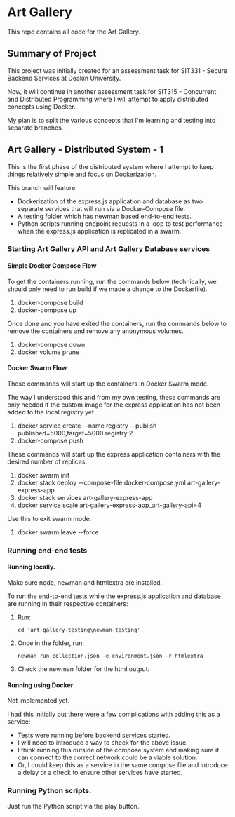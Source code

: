 # Art Gallery

This repo contains all code for the Art Gallery.

## Summary of Project

This project was initially created for an assessment task for SIT331 - Secure Backend Services at Deakin University. 

Now, it will continue in another assessment task for SIT315 - Concurrent and Distributed Programming where I will attempt to apply distributed concepts using Docker.

My plan is to split the various concepts that I'm learning and testing into separate branches.

## Art Gallery - Distributed System - 1

This is the first phase of the distributed system where I attempt to keep things relatively simple and focus on Dockerization.

This branch will feature:

- Dockerization of the express.js application and database as two separate services that will run via a Docker-Compose file.
- A testing folder which has newman based end-to-end tests.
- Python scripts running endpoint requests in a loop to test performance when the express.js application is replicated in a swarm.

### Starting Art Gallery API and Art Gallery Database services

#### Simple Docker Compose Flow

To get the containers running, run the commands below (technically, we should only need to run build if we made a change to the Dockerfile).

1. docker-compose build
2. docker-compose up

Once done and you have exited the containers, run the commands below to remove the containers and remove any anonymous volumes.

1. docker-compose down
2. docker volume prune 

#### Docker Swarm Flow

These commands will start up the containers in Docker Swarm mode.

The way I understood this and from my own testing, these commands are only needed if the custom image for the express application has not been added to the local registry yet.

1. docker service create --name registry --publish published=5000,target=5000 registry:2
2. docker-compose push

These commands will start up the express application containers with the desired number of replicas.

1. docker swarm init
2. docker stack deploy --compose-file docker-compose.yml art-gallery-express-app
3. docker stack services art-gallery-express-app
4. docker service scale art-gallery-express-app_art-gallery-api=4

Use this to exit swarm mode.

1. docker swarm leave --force

### Running end-end tests

#### Running locally.

Make sure node, newman and htmlextra are installed.

To run the end-to-end tests while the express.js application and database are running in their respective containers:

1. Run:

    ```shell
    cd 'art-gallery-testing\newman-testing'
    ```
2. Once in the folder, run:

    ```shell
    newman run collection.json -e environment.json -r htmlextra
    ```
3. Check the newman folder for the html output.


#### Running using Docker

Not implemented yet.

I had this initially but there were a few complications with adding this as a service:
- Tests were running before backend services started.
- I will need to introduce a way to check for the above issue.
- I think running this outside of the compose system and making sure it can connect to the correct network could be a viable solution.
- Or, I could keep this as a service in the same compose file and introduce a delay or a check to ensure other services have started.

### Running Python scripts.

Just run the Python script via the play button.